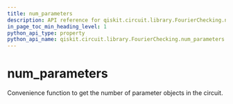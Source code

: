 ```yaml
---
title: num_parameters
description: API reference for qiskit.circuit.library.FourierChecking.num_parameters
in_page_toc_min_heading_level: 1
python_api_type: property
python_api_name: qiskit.circuit.library.FourierChecking.num_parameters
---
```


# num\_parameters

Convenience function to get the number of parameter objects in the circuit.

